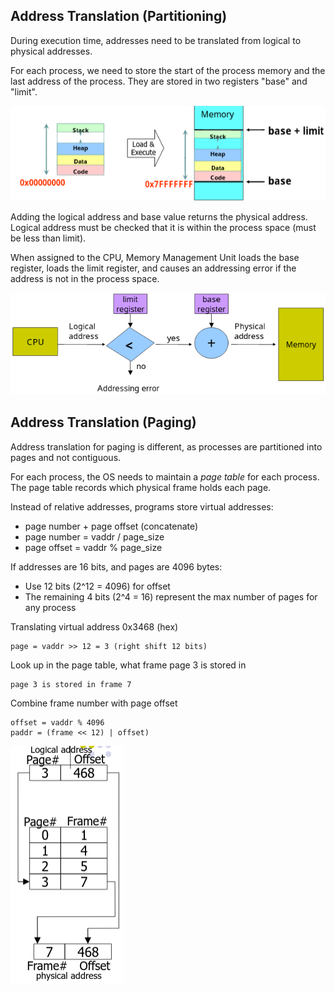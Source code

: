 ## Address Translation (Partitioning)
During execution time, addresses need to be translated from logical to physical
addresses. 

For each process, we need to store the start of the process memory and the last
address of the process. They are stored in two registers "base" and "limit".

![address-base-limit](./pictures/address-base-limit.png)

Adding the logical address and base value returns the physical address. Logical
address must be checked that it is within the process space (must be less than
limit).

When assigned to the CPU, Memory Management Unit loads the base register, loads
the limit register, and causes an addressing error if the address is not in the
process space.

![address-translate](./pictures/address-translate.png)

## Address Translation (Paging)
Address translation for paging is different, as processes are partitioned into
pages and not contiguous.

For each process, the OS needs to maintain a *page table* for each process. The
page table records which physical frame holds each page.

Instead of relative addresses, programs store virtual addresses:
* page number + page offset (concatenate)
* page number = vaddr / page_size
* page offset = vaddr % page_size

If addresses are 16 bits, and pages are 4096 bytes:
* Use 12 bits (2^12 = 4096) for offset
* The remaining 4 bits (2^4 = 16) represent the max number of pages for any
  process

Translating virtual address 0x3468 (hex)
```
page = vaddr >> 12 = 3 (right shift 12 bits)
```
Look up in the page table, what frame page 3 is stored in
```
page 3 is stored in frame 7
```
Combine frame number with page offset
```
offset = vaddr % 4096
paddr = (frame << 12) | offset)
```

![address-translate-ex.png](./pictures/address-translate-ex.png)
